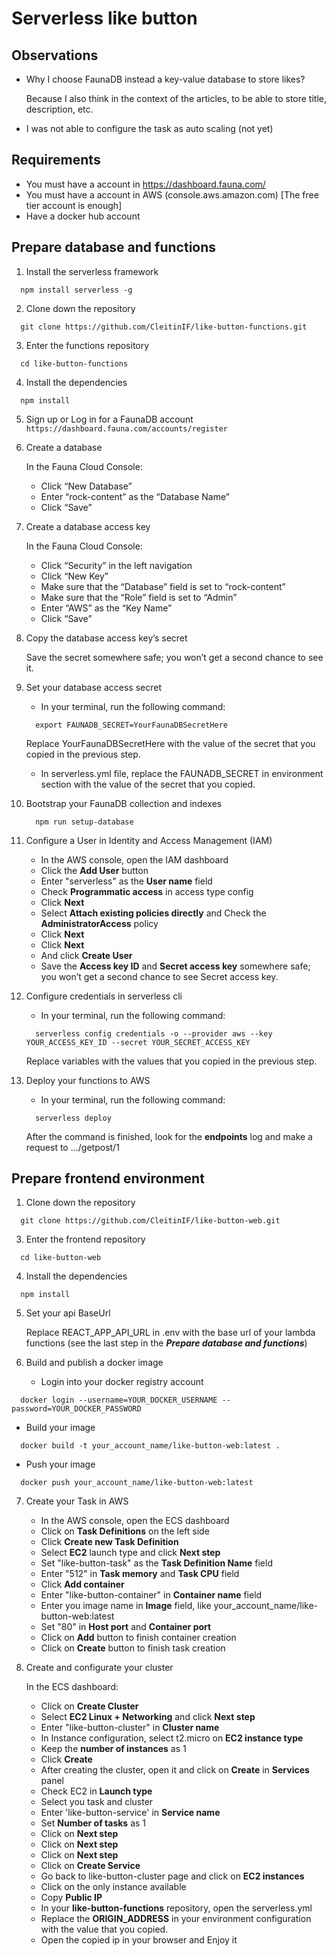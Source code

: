 # Serverless like button

## Observations

  - Why I choose FaunaDB instead a key-value database to store likes?

    Because I also think in the context of the articles, to be able to store title, description, etc.

  - I was not able to configure the task as auto scaling (not yet)

## Requirements

  - You must have a account in https://dashboard.fauna.com/
  - You must have a account in AWS (console.aws.amazon.com) [The free tier account is enough]
  - Have a docker hub account

## Prepare database and functions

1. Install the serverless framework
  ```
    npm install serverless -g
  ```

2. Clone down the repository
  ```
    git clone https://github.com/CleitinIF/like-button-functions.git
  ```

3. Enter the functions repository
  ```
    cd like-button-functions
  ```

4. Install the dependencies
  ```
    npm install
  ```

5. Sign up or Log in for a FaunaDB account
  ```https://dashboard.fauna.com/accounts/register```

6. Create a database
    
    In the Fauna Cloud Console:
    - Click “New Database”
    - Enter “rock-content” as the “Database Name”
    - Click “Save”

7. Create a database access key

    In the Fauna Cloud Console:
    - Click “Security” in the left navigation
    - Click “New Key”
    - Make sure that the “Database” field is set to “rock-content”
    - Make sure that the “Role” field is set to “Admin”
    - Enter “AWS” as the “Key Name”
    - Click “Save”

8. Copy the database access key’s secret

    Save the secret somewhere safe; you won’t get a second chance to see it.

9. Set your database access secret

    - In your terminal, run the following command:

    ```
      export FAUNADB_SECRET=YourFaunaDBSecretHere
    ```

    Replace YourFaunaDBSecretHere with the value of the secret that you copied in the previous step.

    - In serverless.yml file, replace the FAUNADB_SECRET in environment section with the value of the secret that you copied.


10. Bootstrap your FaunaDB collection and indexes
    ```
      npm run setup-database
    ```

11. Configure a User in Identity and Access Management (IAM)

    - In the AWS console, open the IAM dashboard
    - Click the **Add User** button
    - Enter "serverless" as the **User name** field
    - Check **Programmatic access** in access type config
    - Click **Next**
    - Select **Attach existing policies directly** and Check the **AdministratorAccess** policy
    - Click **Next**
    - Click **Next**
    - And click **Create User**
    - Save the **Access key ID** and **Secret access key** somewhere safe; you won’t get a second chance to see Secret access key.

12. Configure credentials in serverless cli

    - In your terminal, run the following command:
    ```
      serverless config credentials -o --provider aws --key YOUR_ACCESS_KEY_ID --secret YOUR_SECRET_ACCESS_KEY
    ```
      Replace variables with the values that you copied in the previous step.

13. Deploy your functions to AWS

    - In your terminal, run the following command:
    ```
      serverless deploy
    ```

    After the command is finished, look for the **endpoints** log and make a request to .../getpost/1

## Prepare frontend environment

1. Clone down the repository
  ```
    git clone https://github.com/CleitinIF/like-button-web.git
  ```

3. Enter the frontend repository
  ```
    cd like-button-web
  ```

4. Install the dependencies
  ```
    npm install
  ```

5. Set your api BaseUrl

    Replace REACT_APP_API_URL in .env with the base url of your lambda functions (see the last step in the ***Prepare database and functions***)

6. Build and publish a docker image

    - Login into your docker registry account

  ```
    docker login --username=YOUR_DOCKER_USERNAME --password=YOUR_DOCKER_PASSWORD
  ```

  - Build your image

  ```
    docker build -t your_account_name/like-button-web:latest .
  ```

  - Push your image

  ```
    docker push your_account_name/like-button-web:latest
  ```

7. Create your Task in AWS

    - In the AWS console, open the ECS dashboard
    - Click on **Task Definitions** on the left side
    - Click **Create new Task Definition**
    - Select **EC2** launch type and click **Next step**
    - Set "like-button-task" as the **Task Definition Name** field
    - Enter "512" in **Task memory** and **Task CPU** field
    - Click **Add container**
    - Enter "like-button-container" in **Container name** field
    - Enter you image name in **Image** field, like your_account_name/like-button-web:latest
    - Set "80" in **Host port** and **Container port**
    - Click on **Add** button to finish container creation
    - Click on **Create** button to finish task creation

8. Create and configurate your cluster

    In the ECS dashboard:
    - Click on **Create Cluster**
    - Select **EC2 Linux + Networking** and click **Next step**
    - Enter "like-button-cluster" in **Cluster name**
    - In Instance configuration, select t2.micro on **EC2 instance type**
    - Keep the **number of instances** as 1
    - Click **Create**
    - After creating the cluster, open it and click on **Create** in **Services** panel
    - Check EC2 in **Launch type**
    - Select you task and cluster
    - Enter 'like-button-service' in **Service name**
    - Set **Number of tasks** as 1
    - Click on **Next step**
    - Click on **Next step**
    - Click on **Next step**
    - Click on **Create Service**
    - Go back to like-button-cluster page and click on **EC2 instances**
    - Click on the only instance available
    - Copy **Public IP**
    - In your **like-button-functions** repository, open the serverless.yml
    - Replace the **ORIGIN_ADDRESS** in your environment configuration with the value that you copied.
    - Open the copied ip in your browser and Enjoy it